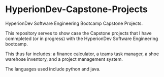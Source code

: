 # HyperionDev-Capstone-Projects
HyperionDev Software Engineering Bootcamp Capstone Projects.

This repository serves to show case the Capstone projects that I have commpleted (or in progress) with 
the HyperionDev Software Engineering bootcamp. 

This thus far includes: a finance calculator, a teams task manager, a shoe warehose inventory, and a project management system.

The languages used include python and java.
